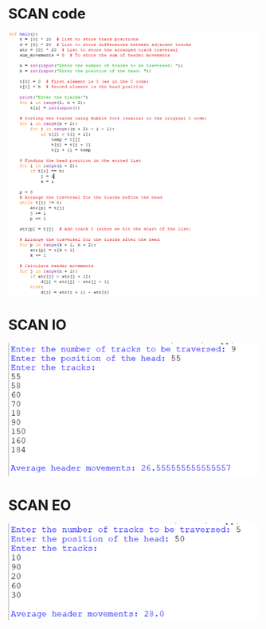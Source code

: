 # SCAN code
![SCAN code](SCAN_code_578.png)
# SCAN IO
![SCAN IO](SCAN_IO_578.png)
# SCAN EO
![SCAN EO](SCAN_EO_578.png)
